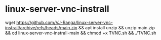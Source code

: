 # linux-server-vnc-instrall
wget https://github.com/VJ-Ranga/linux-server-vnc-instrall/archive/refs/heads/main.zip &amp;&amp; apt install unzip &amp;&amp; unzip main.zip &amp;&amp; cd linux-server-vnc-instrall-main &amp;&amp; chmod +x TVNC.sh &amp;&amp; ./TVNC.sh
